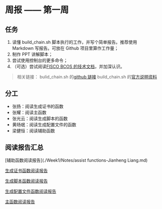 # 周报 —— 第一周

## 任务

1. 读懂 build_chain.sh 脚本执行的工作，并写个简单报告。推荐使用 Markdown 写报告。可放在 Github 项目里算作工作量；
2. 制作 PPT 讲解脚本；
3. 尝试使用控制台的更多命令；
4. （可选）尝试阅读[FISCO BCOS 的技术文档](https://fisco-bcos-documentation.readthedocs.io/zh_CN/latest/index.html)，并加深认识。

> 相关链接：
> bulid_chain.sh 的[github 链接](https://github.com/FISCO-BCOS/FISCO-BCOS/blob/master/tools/build_chain.sh)
> build_chain.sh 的[官方说明资料](https://fisco-bcos-documentation.readthedocs.io/zh_CN/latest/docs/manual/build_chain.html)

## 分工

- 张扬：阅读生成证书的函数
- 张耀：阅读主函数
- 张光云：阅读生成脚本的函数
- 黄旸珉：阅读生成配置文件的函数
- 梁健恒：阅读辅助函数

## 阅读报告汇总

[辅助函数阅读报告](./Week1/Notes/assist functions-Jianheng Liang.md)

[生成证书函数阅读报告](./Week1/Notes/HW1_张扬.md)

[生成脚本函数阅读报告](./Week1/Notes/homework-day1.md)

[生成配置文件函数阅读报告](./Week1/Notes/配置文件阅读报告_hym.md)

[主函数阅读报告](./Week1/Notes/GyDi_main.md)